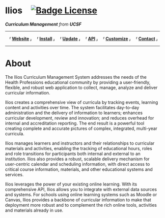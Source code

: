 # Ilios [![Badge License]][License]

***Curriculum Management*** *from* ***UCSF***

---

 **⸢ [Website] ⸥**
 **⸢ [Install] ⸥**
 **⸢ [Update] ⸥**
 **⸢ [API] ⸥**
 **⸢ [Customize] ⸥**
 **⸢ [Contact] ⸥**

---

# About

The Ilios Curriculum Management System addresses the needs of the Health Professions educational community by providing a user-friendly, flexible, and robust web application to collect, manage, analyze and deliver curricular information.

Ilios creates a comprehensive view of curricula by tracking events, learning content and activities over time. The system facilitates day-to-day administration and the delivery of information to learners; enhances curricular development, review and innovation; and reduces overhead for internal and accreditation reporting. The end result is a powerful tool creating complete and accurate pictures of complex, integrated, multi-year curricula.

Ilios manages learners and instructors and their relationships to curricular materials and activities, enabling the tracking of educational hours, roles and role transitions for participants both internal and external to an institution. Ilios also provides a robust, scalable delivery mechanism for user-centric calendar and scheduling information, with direct access to critical course information, materials, and other educational systems and services.

Ilios leverages the power of your existing online learning. With its comprehensive API, Ilios allows you to integrate with external data sources and systems. For schools using online learning systems such as Moodle or Canvas, Ilios provides a backbone of curricular information to make that deployment more robust and to complement the rich online tools, activities and materials already in use.

<!----------------------------------------------------------------------------->

[Badge License]: https://img.shields.io/badge/License-MIT-yellow.svg

[License]: LICENSE
[Install]: docs/install.md
[Update]: docs/update.md
[API]: docs/ilios_api.md
[Contact]: docs/Contact.md
[Customize]: docs/Customize.md
[Building]: docs/ilios_quick_setup_for_admins.md

[Website]: https://iliosproject.org

